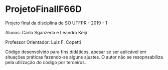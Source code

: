 # ProjetoFinalIF66D
Projeto final da disciplina de SO UTFPR - 2019 - 1

Alunos: Carlo Sganzerla e Leandro Keiji

Professor Orientador: Luiz F. Copetti

Código desenvolvido para fins didáticos, apesar se ser aplicável em situações práticas fazendo-se alguns ajustes. O autor não se resopnsabiliza pela utilização do código por terceiros.
